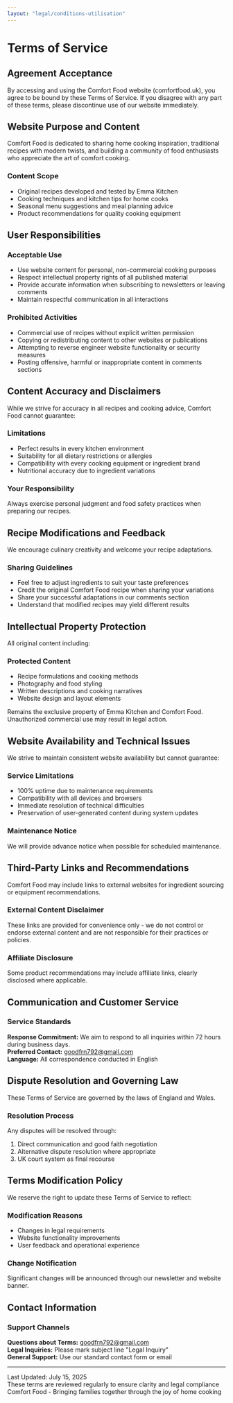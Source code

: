 ```yaml
---
layout: "legal/conditions-utilisation"
---
```


# Terms of Service

## Agreement Acceptance

By accessing and using the Comfort Food website (comfortfood.uk), you agree to be bound by these Terms of Service. If you disagree with any part of these terms, please discontinue use of our website immediately.

## Website Purpose and Content

Comfort Food is dedicated to sharing home cooking inspiration, traditional recipes with modern twists, and building a community of food enthusiasts who appreciate the art of comfort cooking.

### Content Scope
- Original recipes developed and tested by Emma Kitchen
- Cooking techniques and kitchen tips for home cooks
- Seasonal menu suggestions and meal planning advice
- Product recommendations for quality cooking equipment

## User Responsibilities

### Acceptable Use
- Use website content for personal, non-commercial cooking purposes
- Respect intellectual property rights of all published material
- Provide accurate information when subscribing to newsletters or leaving comments
- Maintain respectful communication in all interactions

### Prohibited Activities
- Commercial use of recipes without explicit written permission
- Copying or redistributing content to other websites or publications
- Attempting to reverse engineer website functionality or security measures
- Posting offensive, harmful or inappropriate content in comments sections

## Content Accuracy and Disclaimers

While we strive for accuracy in all recipes and cooking advice, Comfort Food cannot guarantee:

### Limitations
- Perfect results in every kitchen environment
- Suitability for all dietary restrictions or allergies
- Compatibility with every cooking equipment or ingredient brand
- Nutritional accuracy due to ingredient variations

### Your Responsibility
Always exercise personal judgment and food safety practices when preparing our recipes.

## Recipe Modifications and Feedback

We encourage culinary creativity and welcome your recipe adaptations.

### Sharing Guidelines
- Feel free to adjust ingredients to suit your taste preferences
- Credit the original Comfort Food recipe when sharing your variations
- Share your successful adaptations in our comments section
- Understand that modified recipes may yield different results

## Intellectual Property Protection

All original content including:

### Protected Content
- Recipe formulations and cooking methods
- Photography and food styling
- Written descriptions and cooking narratives
- Website design and layout elements

Remains the exclusive property of Emma Kitchen and Comfort Food. Unauthorized commercial use may result in legal action.

## Website Availability and Technical Issues

We strive to maintain consistent website availability but cannot guarantee:

### Service Limitations
- 100% uptime due to maintenance requirements
- Compatibility with all devices and browsers
- Immediate resolution of technical difficulties
- Preservation of user-generated content during system updates

### Maintenance Notice
We will provide advance notice when possible for scheduled maintenance.

## Third-Party Links and Recommendations

Comfort Food may include links to external websites for ingredient sourcing or equipment recommendations.

### External Content Disclaimer
These links are provided for convenience only - we do not control or endorse external content and are not responsible for their practices or policies.

### Affiliate Disclosure
Some product recommendations may include affiliate links, clearly disclosed where applicable.

## Communication and Customer Service

### Service Standards
**Response Commitment:** We aim to respond to all inquiries within 72 hours during business days.  
**Preferred Contact:** goodfrn792@gmail.com  
**Language:** All correspondence conducted in English  

## Dispute Resolution and Governing Law

These Terms of Service are governed by the laws of England and Wales.

### Resolution Process
Any disputes will be resolved through:
1. Direct communication and good faith negotiation
2. Alternative dispute resolution where appropriate
3. UK court system as final recourse

## Terms Modification Policy

We reserve the right to update these Terms of Service to reflect:

### Modification Reasons
- Changes in legal requirements
- Website functionality improvements  
- User feedback and operational experience

### Change Notification
Significant changes will be announced through our newsletter and website banner.

## Contact Information

### Support Channels
**Questions about Terms:** goodfrn792@gmail.com  
**Legal Inquiries:** Please mark subject line "Legal Inquiry"  
**General Support:** Use our standard contact form or email

---

Last Updated: July 15, 2025  
These terms are reviewed regularly to ensure clarity and legal compliance  
Comfort Food - Bringing families together through the joy of home cooking
